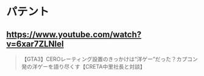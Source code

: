 # パテント

## https://www.youtube.com/watch?v=6xar7ZLNleI

> 【GTA3】CEROレーティング設置のきっかけは“洋ゲー”だった？カプコン発の洋ゲーを語り尽くす【CRETA中里社長と対談】 
